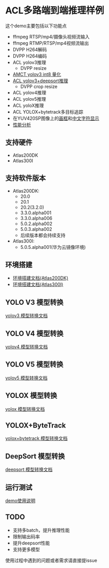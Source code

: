 # ACL多路端到端推理样例
这个demo主要包括以下功能点 
* ffmpeg RTSP/mp4/摄像头视频流输入
* ffmpeg RTMP/RTSP/mp4视频流输出
* DVPP H264解码
* DVPP H264编码
* ACL yolov3推理
    * DVPP resize
* [AMCT yolov3 int8 量化](quant/caffe_quant.md)
* [ACL yolov3+deepsort推理](deepsort.md)
    * DVPP crop resize
* ACL yolov4推理
* ACL yolov5推理
* ACL yoloX推理
* ACL YOLOX+bytetrack多目标追踪
* 在YUV420SP图像上的[画框](src/drawing.h)和[中文字符显示](src/freetype_helper.cpp)
* [性能分析](profiling.md)

## 支持硬件
* Atlas200DK
* Atlas300I

## 支持软件版本
* Atlas200DK:
  * 20.0
  * 20.1
  * 20.2(3.2.0)
  * 3.3.0.alpha001
  * 3.3.0.alpha006
  * 5.0.2.alpha002
  * 5.0.3.alpha002
  * 后续版本都会持续支持
* Atlas300I:
  * 5.0.5.alpha001(华为云镜像环境)

## 环境搭建
* [环境搭建文档(Atlas200DK)](env_atlas200dk.md)
* [环境搭建文档(Atlas300I)](env_atlas300I.md)
## YOLO V3 模型转换
[yolov3 模型转换文档](yolov3_model_cvt.md)
## YOLO V4 模型转换
[yolov4 模型转换文档](yolov4_model_cvt.md)
## YOLO V5 模型转换
[yolov5 模型转换文档](yolov5_model_cvt.md)
## YOLOX 模型转换
[yolox 模型转换文档](yolox_model_cvt.md)
## YOLOX+ByteTrack
[yolox+bytetrack 模型转换文档](bytetrack_model_cvt.md)
## DeepSort 模型转换
[deepsort 模型转换文档](deep_sort_model_cvt.md)
## 运行测试
[demo使用说明](run.md)

## TODO
* 支持多batch，提升推理性能
* 限制输出码率
* 提升deepsort性能
* 支持更多模型

使用过程中遇到的问题或者需求请直接提issue

